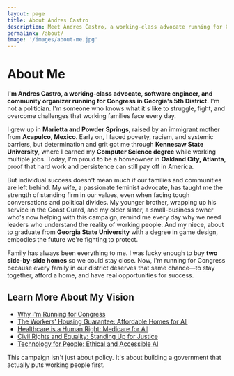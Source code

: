 ```yaml
---
layout: page
title: About Andres Castro
description: Meet Andres Castro, a working-class advocate running for Congress in Georgia’s 5th District to fight for economic justice, healthcare, and real solutions for everyday people.
permalink: /about/
image: '/images/about-me.jpg'
---
```


# About Me

**I'm Andres Castro, a working-class advocate, software engineer, and community organizer running for Congress in Georgia's 5th District.** I'm not a politician. I'm someone who knows what it's like to struggle, fight, and overcome challenges that working families face every day.

I grew up in **Marietta and Powder Springs**, raised by an immigrant mother from **Acapulco, Mexico**. Early on, I faced poverty, racism, and systemic barriers, but determination and grit got me through **Kennesaw State University**, where I earned my **Computer Science degree** while working multiple jobs. Today, I'm proud to be a homeowner in **Oakland City, Atlanta**, proof that hard work and persistence can still pay off in America.

But individual success doesn't mean much if our families and communities are left behind. My wife, a passionate feminist advocate, has taught me the strength of standing firm in our values, even when facing tough conversations and political divides. My younger brother, wrapping up his service in the Coast Guard, and my older sister, a small-business owner who's now helping with this campaign, remind me every day why we need leaders who understand the reality of working people. And my niece, about to graduate from **Georgia State University** with a degree in game design, embodies the future we're fighting to protect.

Family has always been everything to me. I was lucky enough to buy **two side-by-side homes** so we could stay close. Now, I'm running for Congress because every family in our district deserves that same chance—to stay together, afford a home, and have real opportunities for success.

## Learn More About My Vision
- [Why I'm Running for Congress](/blog/why-im-running/)
- [The Workers' Housing Guarantee: Affordable Homes for All](/policy/housing-community/)
- [Healthcare is a Human Right: Medicare for All](/policy/healthcare/)
- [Civil Rights and Equality: Standing Up for Justice](/policy/civil-rights-equality)
- [Technology for People: Ethical and Accessible AI](/policy/ai/)

This campaign isn't just about policy. It's about building a government that actually puts working people first.